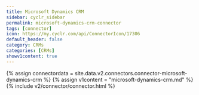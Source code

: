 ```yaml
---
title: Microsoft Dynamics CRM
sidebar: cyclr_sidebar
permalink: microsoft-dynamics-crm-connector
tags: [connector]
icon: https://my.cyclr.com/api/ConnectorIcon/17306
default_header: false
category: CRMs
categories: [CRMs]
showv1content: true
---
```

{% assign connectordata = site.data.v2.connectors.connector-microsoft-dynamics-crm %}
{% assign v1content = "microsoft-dynamics-crm.md" %}
{% include v2/connector/connector.html %}	